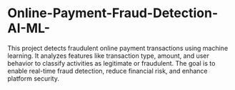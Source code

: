 # Online-Payment-Fraud-Detection-AI-ML-
This project detects fraudulent online payment transactions using machine learning. It analyzes features like transaction type, amount, and user behavior to classify activities as legitimate or fraudulent. The goal is to enable real-time fraud detection, reduce financial risk, and enhance platform security.
